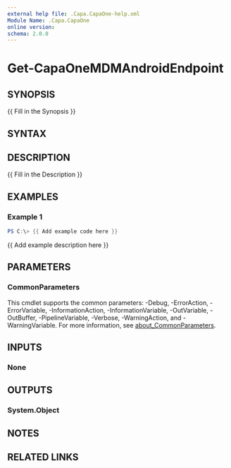 ```yaml
---
external help file: .Capa.CapaOne-help.xml
Module Name: .Capa.CapaOne
online version:
schema: 2.0.0
---
```


# Get-CapaOneMDMAndroidEndpoint

## SYNOPSIS
{{ Fill in the Synopsis }}

## SYNTAX

## DESCRIPTION
{{ Fill in the Description }}

## EXAMPLES

### Example 1
```powershell
PS C:\> {{ Add example code here }}
```

{{ Add example description here }}

## PARAMETERS

### CommonParameters
This cmdlet supports the common parameters: -Debug, -ErrorAction, -ErrorVariable, -InformationAction, -InformationVariable, -OutVariable, -OutBuffer, -PipelineVariable, -Verbose, -WarningAction, and -WarningVariable. For more information, see [about_CommonParameters](http://go.microsoft.com/fwlink/?LinkID=113216).

## INPUTS

### None

## OUTPUTS

### System.Object
## NOTES

## RELATED LINKS
